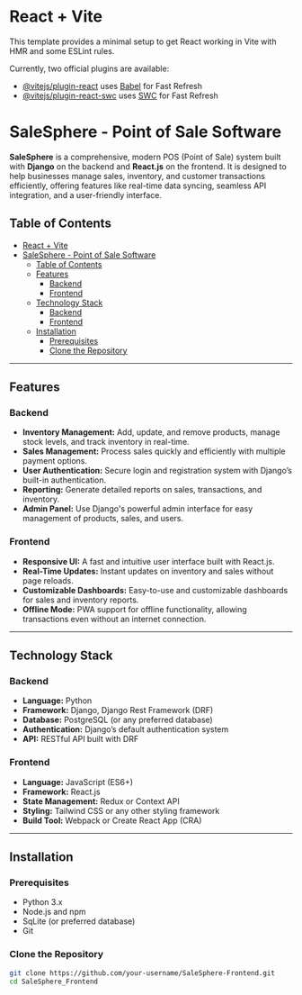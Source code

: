 # React + Vite

This template provides a minimal setup to get React working in Vite with HMR and some ESLint rules.

Currently, two official plugins are available:

- [@vitejs/plugin-react](https://github.com/vitejs/vite-plugin-react/blob/main/packages/plugin-react/README.md) uses [Babel](https://babeljs.io/) for Fast Refresh
- [@vitejs/plugin-react-swc](https://github.com/vitejs/vite-plugin-react-swc) uses [SWC](https://swc.rs/) for Fast Refresh
# SaleSphere - Point of Sale Software

**SaleSphere** is a comprehensive, modern POS (Point of Sale) system built with **Django** on the backend and **React.js** on the frontend. It is designed to help businesses manage sales, inventory, and customer transactions efficiently, offering features like real-time data syncing, seamless API integration, and a user-friendly interface.

## Table of Contents

- [React + Vite](#react--vite)
- [SaleSphere - Point of Sale Software](#salesphere---point-of-sale-software)
  - [Table of Contents](#table-of-contents)
  - [Features](#features)
    - [Backend](#backend)
    - [Frontend](#frontend)
  - [Technology Stack](#technology-stack)
    - [Backend](#backend-1)
    - [Frontend](#frontend-1)
  - [Installation](#installation)
    - [Prerequisites](#prerequisites)
    - [Clone the Repository](#clone-the-repository)

---

## Features

### Backend
- **Inventory Management:** Add, update, and remove products, manage stock levels, and track inventory in real-time.
- **Sales Management:** Process sales quickly and efficiently with multiple payment options.
- **User Authentication:** Secure login and registration system with Django’s built-in authentication.
- **Reporting:** Generate detailed reports on sales, transactions, and inventory.
- **Admin Panel:** Use Django's powerful admin interface for easy management of products, sales, and users.

### Frontend
- **Responsive UI:** A fast and intuitive user interface built with React.js.
- **Real-Time Updates:** Instant updates on inventory and sales without page reloads.
- **Customizable Dashboards:** Easy-to-use and customizable dashboards for sales and inventory reports.
- **Offline Mode:** PWA support for offline functionality, allowing transactions even without an internet connection.

---

## Technology Stack

### Backend
- **Language:** Python
- **Framework:** Django, Django Rest Framework (DRF)
- **Database:** PostgreSQL (or any preferred database)
- **Authentication:** Django’s default authentication system
- **API:** RESTful API built with DRF

### Frontend
- **Language:** JavaScript (ES6+)
- **Framework:** React.js
- **State Management:** Redux or Context API
- **Styling:** Tailwind CSS or any other styling framework
- **Build Tool:** Webpack or Create React App (CRA)

---

## Installation

### Prerequisites
- Python 3.x
- Node.js and npm
- SqLite (or preferred database)
- Git

### Clone the Repository
```bash
git clone https://github.com/your-username/SaleSphere-Frontend.git
cd SaleSphere_Frontend
